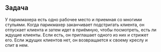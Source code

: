 ## Задача
У парикмахера есть одно рабочее место и приемная со многими стульями. Когда парикмахер заканчивает подстригать клиента, он отпускает клиента и затем идет в приёмную, чтобы посмотреть, есть ли ждущие клиенты. Если есть, он приглашает одного из них и стрижет его. Если ждущих клиентов нет, он возвращается к своему креслу и спит в нем.
